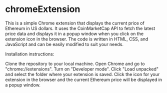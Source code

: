 # chromeExtension
This is a simple Chrome extension that displays the current price of Ethereum in US dollars. It uses the CoinMarketCap API to fetch the latest price data and displays it in a popup window when you click on the extension icon in the browser. The code is written in HTML, CSS, and JavaScript and can be easily modified to suit your needs.

Installation instructions:

Clone the repository to your local machine.
Open Chrome and go to "chrome://extensions".
Turn on "Developer mode".
Click "Load unpacked" and select the folder where your extension is saved.
Click the icon for your extension in the browser and the current Ethereum price will be displayed in a popup window.
